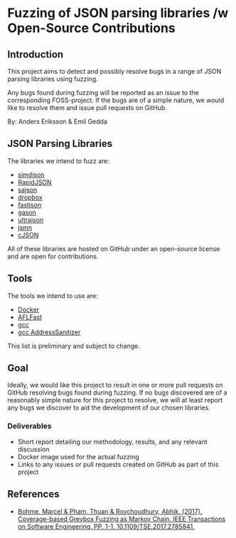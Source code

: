 # Fuzzing of JSON parsing libraries /w Open-Source Contributions

## Introduction
This project aims to detect and possibly resolve bugs in a range of JSON parsing libraries using fuzzing.

Any bugs found during fuzzing will be reported as an issue to the corresponding FOSS-project. If the bugs are of a simple nature, we would like to resolve them and issue pull requests on GitHub.

By: Anders Eriksson & Emil Gedda

## JSON Parsing Libraries
The libraries we intend to fuzz are:

- [simdjson](https://github.com/lemire/simdjson/blob/master/README.md)
- [RapidJSON](https://github.com/Tencent/rapidjson)
- [sajson](https://github.com/chadaustin/sajson)
- [dropbox](https://github.com/dropbox/json11)
- [fastjson](https://github.com/alibaba/fastjson)
- [gason](https://github.com/vivkin/gason)
- [ultrajson](https://github.com/esnme/ultrajson)
- [jsmn](https://github.com/zserge/jsmn)
- [cJSON](https://github.com/DaveGamble/cJSON)

All of these libraries are hosted on GitHub under an open-source license and are open for contributions.

## Tools
The tools we intend to use are:

- [Docker](https://www.docker.com/)
- [AFLFast](https://github.com/mboehme/aflfast)
- [gcc](https://www.gnu.org/software/gcc/)
- [gcc AddressSanitizer](https://github.com/google/sanitizers/wiki/AddressSanitizer)

This list is preliminary and subject to change.

## Goal

Ideally, we would like this project to result in one or more pull requests on GitHub resolving bugs found during fuzzing. If no bugs discovered are of a reasonably simple nature for this project to resolve, we will at least report any bugs we discover to aid the development of our chosen libraries.

### Deliverables

- Short report detailing our methodology, results, and any relevant discussion
- Docker image used for the actual fuzzing
- Links to any issues or pull requests created on GitHub as part of this project

## References

- [Bohme, Marcel & Pham, Thuan & Roychoudhury, Abhik. (2017). Coverage-based Greybox Fuzzing as Markov Chain. IEEE Transactions on Software Engineering. PP. 1-1. 10.1109/TSE.2017.2785841. ](https://www.researchgate.net/publication/321987454_Coverage-based_Greybox_Fuzzing_as_Markov_Chain)
